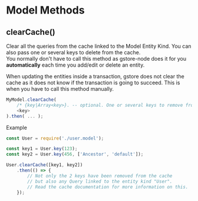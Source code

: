 # Model Methods

## clearCache\(\)

Clear all the queries from the cache linked to the Model Entity Kind. You can also pass one or several keys to delete from the cache.  
You normally don't have to call this method as gstore-node does it for you **automatically** each time you add/edit or delete an entity.

When updating the entities inside a transaction, gstore does not clear the cache as it does not know if the transaction is going to succeed. This is when you have to call this method manually.

```js
MyModel.clearCache(
    /* {key|Array<key>}. -- optional. One or several keys to remove from the cache */
    <key>
).then( ... );
```

Example

```js
const User = require('./user.model');

const key1 = User.key(123);
const key2 = User.key(456, ['Ancestor', 'default']);

User.clearCache([key1, key2])
    .then(() => {
        // Not only the 2 keys have been removed from the cache
        // but also any Query linked to the entity kind "User".
        // Read the cache documentation for more information on this.
    });
```



